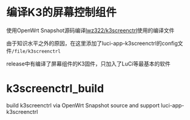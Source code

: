 # 编译K3的屏幕控制组件

 使用OpenWrt Snapshot源码编译[lwz322/k3screenctrl](https://github.com/lwz322/k3screenctrl)使用的编译文件

 由于知识水平之外的原因，在这里添加了luci-app-k3screenctrl的config文件`/file/k3screenctrl`

 release中有编译了屏幕组件的K3固件，只加入了LuCi等最基本的软件
 
# k3screenctrl_build

 build k3screenctrl via OpenWrt Snapshot source and support luci-app-k3screenctrl
